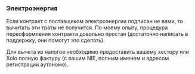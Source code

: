### Электроэнергия

Если контракт с поставщиком электроэнергии подписан не вами, то вычитать эти траты не получится. По моему опыту, 
процедура переоформления контракта довольно простая (достаточно написать в поддержку, они помогут это сделать).

Для вычета из налогов необходимо предоставить вашему хестору или Xolo полную фактуру (с вашим NIE, полным именем и
адресом регистрации аутономо).
